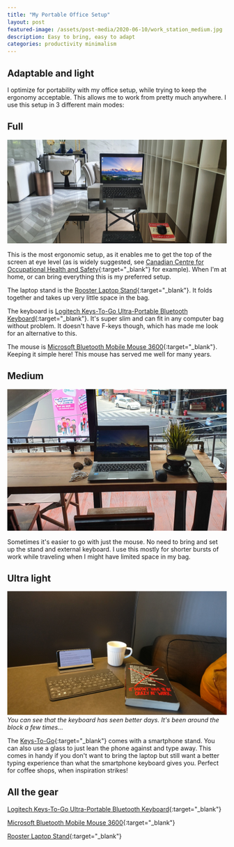 ```yaml
---
title: "My Portable Office Setup"
layout: post
featured-image: /assets/post-media/2020-06-10/work_station_medium.jpg
description: Easy to bring, easy to adapt
categories: productivity minimalism
---
```


## Adaptable and light

I optimize for portability with my office setup, while trying to keep the ergonomy acceptable. This allows me to work from pretty much anywhere. I use this setup in 3 different main modes:

## Full

![Full setup](/assets/post-media/2020-06-10/work_station_full.jpg "Full setup")

This is the most ergonomic setup, as it enables me to get the top of the screen at eye level (as is widely suggested, see [Canadian Centre for Occupational Health and Safety](https://www.ccohs.ca/oshanswers/ergonomics/office/monitor_positioning.html){:target="\_blank"} for example). When I'm at home, or can bring everything this is my preferred setup.

The laptop stand is the [Rooster Laptop Stand](https://www.amazon.com/gp/product/B01C9KG8IG/ref=as_li_tl?ie=UTF8&camp=1789&creative=9325&creativeASIN=B01C9KG8IG&linkCode=as2&tag=journeydev-20&linkId=042884ade1aac61b5429cebdb1cd67bb){:target="\_blank"}. It folds together and takes up very little space in the bag.

The keyboard is [Logitech Keys-To-Go Ultra-Portable Bluetooth Keyboard](https://www.amazon.com/gp/product/B00VUK4R08/ref=as_li_tl?ie=UTF8&camp=1789&creative=9325&creativeASIN=B00VUK4R08&linkCode=as2&tag=journeydev-20&linkId=def6668039540d991c443a44ecdd6185){:target="\_blank"}. It's super slim and can fit in any computer bag without problem. It doesn't have F-keys though, which has made me look for an alternative to this.

The mouse is [Microsoft Bluetooth Mobile Mouse 3600](https://www.amazon.com/gp/product/B015HWLB2G/ref=as_li_tl?ie=UTF8&camp=1789&creative=9325&creativeASIN=B015HWLB2G&linkCode=as2&tag=journeydev-20&linkId=43a2fa24345469ab47fed9fe7c3c89a4){:target="\_blank"}. Keeping it simple here! This mouse has served me well for many years.

## Medium

![Medium setup](/assets/post-media/2020-06-10/work_station_medium.jpg "Medium setup")

Sometimes it's easier to go with just the mouse. No need to bring and set up the stand and external keyboard. I use this mostly for shorter bursts of work while traveling when I might have limited space in my bag.

## Ultra light

![Light setup](/assets/post-media/2020-06-10/work_station_light.jpg "Light setup")
<em>You can see that the keyboard has seen better days. It's been around the block a few times...</em>

The [Keys-To-Go](https://www.amazon.com/gp/product/B00VUK4R08/ref=as_li_tl?ie=UTF8&camp=1789&creative=9325&creativeASIN=B00VUK4R08&linkCode=as2&tag=journeydev-20&linkId=def6668039540d991c443a44ecdd6185){:target="\_blank"} comes with a smartphone stand. You can also use a glass to just lean the phone against and type away. This comes in handy if you don't want to bring the laptop but still want a better typing experience than what the smartphone keyboard gives you. Perfect for coffee shops, when inspiration strikes!

## All the gear

[Logitech Keys-To-Go Ultra-Portable Bluetooth Keyboard](https://www.amazon.com/gp/product/B00VUK4R08/ref=as_li_tl?ie=UTF8&camp=1789&creative=9325&creativeASIN=B00VUK4R08&linkCode=as2&tag=journeydev-20&linkId=def6668039540d991c443a44ecdd6185){:target="\_blank"}

[Microsoft Bluetooth Mobile Mouse 3600](https://www.amazon.com/gp/product/B015HWLB2G/ref=as_li_tl?ie=UTF8&camp=1789&creative=9325&creativeASIN=B015HWLB2G&linkCode=as2&tag=journeydev-20&linkId=43a2fa24345469ab47fed9fe7c3c89a4){:target="\_blank"}

[Rooster Laptop Stand](https://www.amazon.com/gp/product/B01C9KG8IG/ref=as_li_tl?ie=UTF8&camp=1789&creative=9325&creativeASIN=B01C9KG8IG&linkCode=as2&tag=journeydev-20&linkId=042884ade1aac61b5429cebdb1cd67bb){:target="\_blank"}

